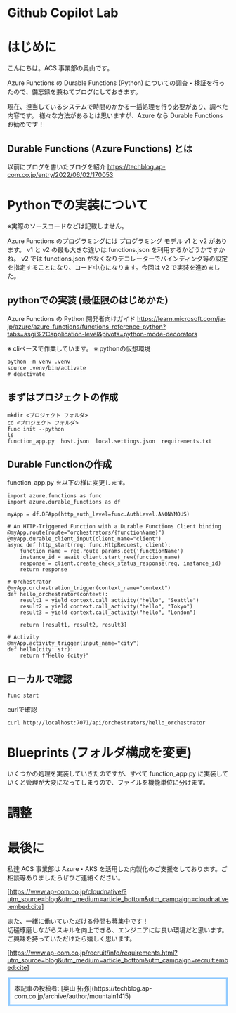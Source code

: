 # Github Copilot Lab

# はじめに

こんにちは。ACS 事業部の奥山です。

Azure Functions の Durable Functions (Python) についての調査・検証を行ったので、備忘録を兼ねてブログにしておきます。

現在、担当しているシステムで時間のかかる一括処理を行う必要があり、調べた内容です。
様々な方法があるとは思いますが、Azure なら Durable Functions お勧めです！

## Durable Functions (Azure Functions) とは

以前にブログを書いたブログを紹介
https://techblog.ap-com.co.jp/entry/2022/06/02/170053

# Pythonでの実装について

※実際のソースコードなどは記載しません。

Azure Functions のプログラミングには プログラミング モデル v1 と v2 があります。
v1 と v2 の最も大きな違いは functions.json を利用するかどうかですかね。 v2 では functions.json がなくなりデコレーターでバインディング等の設定を指定することになり、コード中心になります。今回は v2 で実装を進めました。

## pythonでの実装 (最低限のはじめかた)

Azure Functions の Python 開発者向けガイド
https://learn.microsoft.com/ja-jp/azure/azure-functions/functions-reference-python?tabs=asgi%2Capplication-level&pivots=python-mode-decorators

※ cliベースで作業しています。
※ pythonの仮想環境

```
python -m venv .venv
source .venv/bin/activate
# deactivate
```

## まずはプロジェクトの作成

```
mkdir <プロジェクト フォルダ>
cd <プロジェクト フォルダ>
func init --python
ls 
function_app.py  host.json  local.settings.json  requirements.txt
```

## Durable Functionの作成

function_app.py を以下の様に変更します。

```
import azure.functions as func
import azure.durable_functions as df

myApp = df.DFApp(http_auth_level=func.AuthLevel.ANONYMOUS)

# An HTTP-Triggered Function with a Durable Functions Client binding
@myApp.route(route="orchestrators/{functionName}")
@myApp.durable_client_input(client_name="client")
async def http_start(req: func.HttpRequest, client):
    function_name = req.route_params.get('functionName')
    instance_id = await client.start_new(function_name)
    response = client.create_check_status_response(req, instance_id)
    return response

# Orchestrator
@myApp.orchestration_trigger(context_name="context")
def hello_orchestrator(context):
    result1 = yield context.call_activity("hello", "Seattle")
    result2 = yield context.call_activity("hello", "Tokyo")
    result3 = yield context.call_activity("hello", "London")

    return [result1, result2, result3]

# Activity
@myApp.activity_trigger(input_name="city")
def hello(city: str):
    return f"Hello {city}"
```
## ローカルで確認

```
func start
```

curlで確認
```
curl http://localhost:7071/api/orchestrators/hello_orchestrator
```

# Blueprints (フォルダ構成を変更)
いくつかの処理を実装していきたのですが、すべて function_app.py に実装していくと管理が大変になってしまうので、ファイルを機能単位に分けます。


# 調整


# 最後に

私達 ACS 事業部は Azure・AKS を活用した内製化のご支援をしております。ご相談等ありましたらぜひご連絡ください。

[https://www.ap-com.co.jp/cloudnative/?utm_source=blog&utm_medium=article_bottom&utm_campaign=cloudnative:embed:cite]

また、一緒に働いていただける仲間も募集中です！  
切磋琢磨しながらスキルを向上できる、エンジニアには良い環境だと思います。ご興味を持っていただけたら嬉しく思います。

[https://www.ap-com.co.jp/recruit/info/requirements.html?utm_source=blog&utm_medium=article_bottom&utm_campaign=recruit:embed:cite]

<fieldset style="border:4px solid #95ccff; padding:10px">
本記事の投稿者: [奥山 拓弥](https://techblog.ap-com.co.jp/archive/author/mountain1415)  
</fieldset>